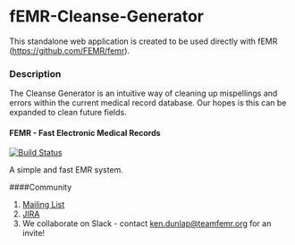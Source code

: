 # fEMR-Cleanse-Generator

This standalone web application is created to be used directly with fEMR (https://github.com/FEMR/femr).

### Description

The Cleanse Generator is an intuitive way of cleaning up mispellings and errors within the current medical record database.  Our hopes is this can be expanded to clean future fields.

#### FEMR - Fast Electronic Medical Records

[![Build Status](https://travis-ci.org/FEMR/femr.svg?branch=master)](https://travis-ci.org/FEMR/femr)

A simple and fast EMR system.

####Community
1. [Mailing List](https://groups.google.com/forum/#!forum/team-femr)
2. [JIRA](https://teamfemr.atlassian.net)
3. We collaborate on Slack - contact ken.dunlap@teamfemr.org for an invite!


